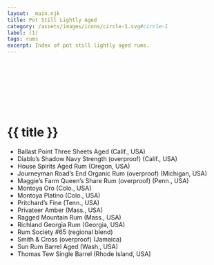 ```yaml
---
layout: _main.njk
title: Pot Still Lightly Aged
category: /assets/images/icons/circle-1.svg#circle-1
label: (1)
tags: rums
excerpt: Index of pot still lightly aged rums.
---
```

<!-- markdownlint-disable MD025 -->
# {{ title }}<icon-l space="1em" label="(1)"><span class="with-icon"><svg class="icon"><use href="/assets/images/icons/circle-1.svg#circle-1"></use></svg></span></icon-l>
<!-- markdownlint-disable MD025 -->

<div class="index">

* Ballast Point Three Sheets Aged (Calif., USA)
* Diablo&rsquo;s Shadow Navy Strength (overproof) (Calif., USA)
* House Spirits Aged Rum (Oregon, USA)
* Journeyman Road&rsquo;s End Organic Rum (overproof) (Michigan, USA)
* Maggie&rsquo;s Farm Queen&rsquo;s Share Rum (overproof) (Penn., USA)
* Montoya Oro (Colo., USA)
* Montoya Platino (Colo., USA)
* Pritchard&rsquo;s Fine (Tenn., USA)
* Privateer Amber (Mass., USA)
* Ragged Mountain Rum (Mass., USA)
* Richland Georgia Rum (Georgia, USA)
* Rum Society #65 (regional blend)
* Smith & Cross (overproof) (Jamaica)
* Sun Rum Barrel Aged (Wash., USA)
* Thomas Tew Single Barrel (Rhode Island, USA)

</div>
